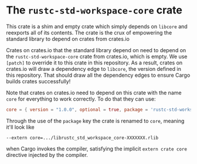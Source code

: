 # The `rustc-std-workspace-core` crate

This crate is a shim and empty crate which simply depends on `libcore` and
reexports all of its contents. The crate is the crux of empowering the standard
library to depend on crates from crates.io

Crates on crates.io that the standard library depend on need to depend on the
`rustc-std-workspace-core` crate from crates.io, which is empty. We use
`[patch]` to override it to this crate in this repository. As a result, crates
on crates.io will draw a dependency edge to `libcore`, the version defined in
this repository. That should draw all the dependency edges to ensure Cargo
builds crates successfully!

Note that crates on crates.io need to depend on this crate with the name `core`
for everything to work correctly. To do that they can use:

```toml
core = { version = "1.0.0", optional = true, package = 'rustc-std-workspace-core' }
```

Through the use of the `package` key the crate is renamed to `core`, meaning
it'll look like

```
--extern core=.../librustc_std_workspace_core-XXXXXXX.rlib
```

when Cargo invokes the compiler, satisfying the implicit `extern crate core`
directive injected by the compiler.
